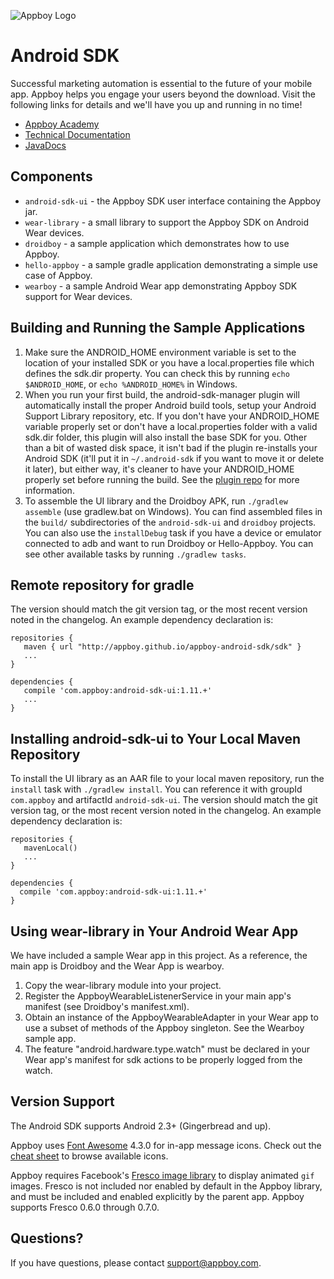 ![Appboy Logo](https://github.com/Appboy/appboy-android-sdk/blob/master/Appboy_Logo_Smiley_Red-01.png)

# Android SDK

Successful marketing automation is essential to the future of your mobile app. Appboy helps you engage your users beyond the download. Visit the following links for details and we'll have you up and running in no time!

- [Appboy Academy](http://www.appboy.com/academy "Appboy Academy")
- [Technical Documentation](http://documentation.appboy.com "Appboy Technical Documentation")
- [JavaDocs](http://appboy.github.io/appboy-android-sdk/javadocs/ "Appboy Android SDK Class Documentation")

## Components

- `android-sdk-ui` - the Appboy SDK user interface containing the Appboy jar.
- `wear-library` - a small library to support the Appboy SDK on Android Wear devices.
- `droidboy` - a sample application which demonstrates how to use Appboy.
- `hello-appboy` - a sample gradle application demonstrating a simple use case of Appboy.
- `wearboy` - a sample Android Wear app demonstrating Appboy SDK support for Wear devices.

## Building and Running the Sample Applications

1. Make sure the ANDROID_HOME environment variable is set to the location of your installed SDK or you have a
   local.properties file which defines the sdk.dir property. You can check this by running `echo $ANDROID_HOME`, or
   `echo %ANDROID_HOME%` in Windows.
2. When you run your first build, the android-sdk-manager plugin will automatically install the proper Android build
   tools, setup your Android Support Library repository, etc. If you don't have your ANDROID_HOME variable properly set
   or don't have a local.properties folder with a valid sdk.dir folder, this plugin will also install the base SDK for
   you. Other than a bit of wasted disk space, it isn't bad if the plugin re-installs your Android SDK (it'll put it in
   `~/.android-sdk` if you want to move it or delete it later), but either way, it's cleaner to have your ANDROID_HOME
   properly set before running the build. See the [plugin repo](https://github.com/JakeWharton/sdk-manager-plugin) for
   more information.
3. To assemble the UI library and the Droidboy APK, run `./gradlew assemble` (use gradlew.bat on Windows). You can find
   assembled files in the `build/` subdirectories of the `android-sdk-ui` and `droidboy` projects. You can also
   use the `installDebug` task if you have a device or emulator connected to adb and want to run Droidboy or Hello-Appboy.
   You can see other available tasks by running `./gradlew tasks`.

## Remote repository for gradle
The version should match the git version tag, or the most recent version noted in the changelog. An example dependency declaration is:

```
repositories {
   maven { url "http://appboy.github.io/appboy-android-sdk/sdk" }
   ...
}
```

```
dependencies {
   compile 'com.appboy:android-sdk-ui:1.11.+'
   ...
}
```

## Installing android-sdk-ui to Your Local Maven Repository
To install the UI library as an AAR file to your local maven repository, run the `install` task with
`./gradlew install`. You can reference it with groupId `com.appboy` and artifactId `android-sdk-ui`. The version should
match the git version tag, or the most recent version noted in the changelog. An example dependency declaration is:


```
repositories {
   mavenLocal()
   ...
}
```

```
dependencies {
  compile 'com.appboy:android-sdk-ui:1.11.+'
}
```

## Using wear-library in Your Android Wear App
We have included a sample Wear app in this project. As a reference, the main app is Droidboy and the Wear App is wearboy.

1. Copy the wear-library module into your project.
2. Register the AppboyWearableListenerService in your main app's manifest (see Droidboy's manifest.xml).
3. Obtain an instance of the AppboyWearableAdapter in your Wear app to use a subset of methods of the Appboy singleton. See the Wearboy sample app.
4. The feature "android.hardware.type.watch" must be declared in your Wear app's manifest for sdk actions to be properly logged from the watch.


## Version Support

The Android SDK supports Android 2.3+ (Gingerbread and up).

Appboy uses [Font Awesome](http://fortawesome.github.io/Font-Awesome/) 4.3.0 for in-app message icons.  Check out the [cheat sheet](http://fortawesome.github.io/Font-Awesome/cheatsheet/) to browse available icons.

Appboy requires Facebook's [Fresco image library](https://github.com/facebook/fresco) to display animated `gif` images.  Fresco is not included nor enabled by default in the Appboy library, and must be included and enabled explicitly by the parent app. Appboy supports Fresco 0.6.0 through 0.7.0.

## Questions?

If you have questions, please contact [support@appboy.com](mailto:support@appboy.com).
